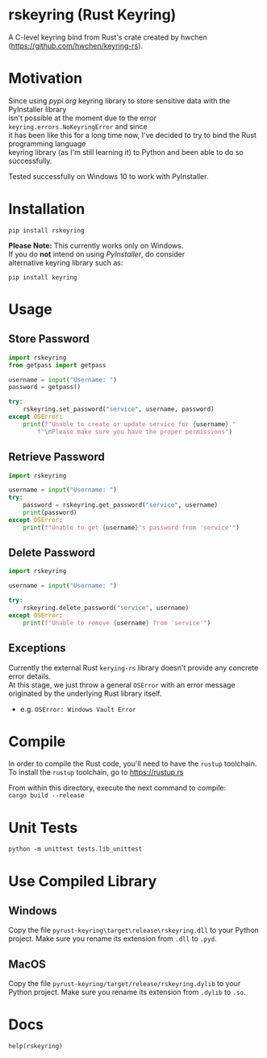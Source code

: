 # rskeyring (Rust Keyring)
A C-level keyring bind from Rust's crate created by hwchen (https://github.com/hwchen/keyring-rs).

# Motivation
Since using _pypi.org_ keyring library to store sensitive data with the PyInstaller library  
isn't possible at the moment due to the error `keyring.errors.NoKeyringError` and since   
it has been like this for a long time now, I've decided to try to bind the Rust programming language  
keyring library (as I'm still learning it) to Python and been able to do so successfully.

Tested successfully on Windows 10 to work with PyInstaller.

# Installation

`pip install rskeyring`

**Please Note:** This currently works only on Windows.  
If you do **not** intend on using _PyInstaller_, do consider  
alternative keyring library such as:

`pip install keyring`


# Usage

## Store Password
```python
import rskeyring
from getpass import getpass

username = input("Username: ")
password = getpass()

try:
    rskeyring.set_password("service", username, password)
except OSError:
    print(f"Unable to create or update service for {username}."
        f"\nPlease make sure you have the proper permissions")
```

## Retrieve Password
```python
import rskeyring

username = input("Username: ")
try:
    password = rskeyring.get_password("service", username)
    print(password)
except OSError:
    print(f"Unable to get {username}'s password from 'service'")
```

## Delete Password
```python
import rskeyring

username = input("Username: ")

try:
    rskeyring.delete_password("service", username)
except OSError:
    print(f"Unable to remove {username} from 'service'")
```

## Exceptions
Currently the external Rust `kerying-rs` library doesn't provide any concrete error details.  
At this stage, we just throw a general `OSError` with an error message originated by the underlying Rust library itself.  
* e.g. `OSError: Windows Vault Error`

# Compile
In order to compile the Rust code, you'll need to have the `rustup` toolchain.  
To install the `rustup` toolchain, go to https://rustup.rs

From within this directory, execute the next command to compile:  
`cargo build --release`

# Unit Tests

`python -m unittest tests.lib_unittest`

# Use Compiled Library

## Windows
Copy the file `pyrust-keyring\target\release\rskeyring.dll` to your Python project. Make sure you rename its extension from `.dll` to `.pyd`.

## MacOS
Copy the file `pyrust-keyring/target/release/rskeyring.dylib` to your Python project. Make sure you rename its extension from `.dylib` to `.so`.

# Docs

`help(rskeyring)`



